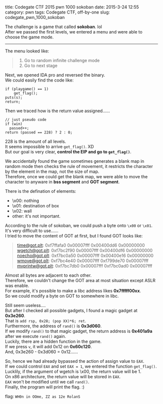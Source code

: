 title: Codegate CTF 2015 pwn 1000 sokoban 
date: 2015-3-24 12:55
category: pwn 
tags: Codegate CTF, off-by-one
slug: codegate_pwn_1000_sokoban

The challenge is a game that called **sokoban**. lol  
After we passed the first levels, we entered a menu and were able to choose the game mode.  
* * *

The menu looked like:  

> 1. Go to random infinite challenge mode  
> 2. Go to next stage  

Next, we opened IDA pro and reversed the binary.  
We could easily find the code like:  

```
if (playgame() == 1)
    get_flag();
puts(s);
return;
```

Then we traced how is the return value assigned......  

```
// just pseudo code
if (win)
  passed++;
return (passed == 228) ? 2 : 0;
```

228 is the amount of all levels.  
It seems impossible to arrive `get_flag()`. XD  
But our goal is very clear, **control the EIP and go to `get_flag()`**.  

We accidentally found the game sometimes generates a blank map in random mode then checks the rule of movement, it restricts the character by the element in the map, not the size of map.  
Therefore, once we could get the blank map, we were able to move the character to anyware in **bss segment** and **GOT segment**.  

There is the defination of elements:  

- \x00: nothing
- \x01: destination of box
- \x02: wall
- other: it's not important.

According to the rule of sokoban, we could push a byte onto `\x00` or `\x01`.  
It's very difficult to use......  
I tried to move the content of GOT at first, but I found GOT looks like:  

> <time@got.plt>:        0xf7ffafa0      0x00007fff      0x00400dd6      0x00000000  
> <wgetch@got.plt>:      0xf7bc2f90      0x00007fff      0x00400df6      0x00000000  
> <noecho@got.plt>:      0xf7bc0a50      0x00007fff      0x00400e16      0x00000000  
> <wmove@got.plt>:       0xf7bc4e40      0x00007fff      0xf799de70      0x00007fff  
> <mvprintw@got.plt>:    0xf7bc7db0      0x00007fff      0xf7bc0ad0      0x00007fff  

Almost all bytes are adjacent to each other.  
Therefore, we couldn't change the GOT area at most situation except ASLR was enable.  
For example, it's possible to make a libc address likes **0x7fffff00xx**.  
So we could modify a byte on GOT to somewhere in libc.  

Still seem useless....  
But after I checked all possible gadgets, I found a magic gadget at **0x3e260**.  
That is `add rsp, 0x28; (pop XX)*6; ret`.  
Furthermore, the address of `rand()` is **0x3d060**.  
If we modify `rand()` to that magic gadget, the return address is **0x401a9a** after we execute `rand()` again.  
Luckily, there are a hidden function in the game.  
If we press `v`, it will add 0x12 on **0x60c120**.  
And, 0x3e260 - 0x3d060 = 0x12......  

So, hence we had already bypassed the action of assign value to `EAX`.  
If we could control `EAX` and set `EAX = 1`, we entered the function `get_flag()`.  
Lucklily, if the argument of wgetch is \x00, the return value will be 1.  
On x86 architecture, the return value will be stored in `EAX`.  
`EAX` won't be modified until we call `rand()`.  
Finally, the program will print the flag. :)  

flag: `WH0n in OOme, ZZ as 12e RolanS`  
